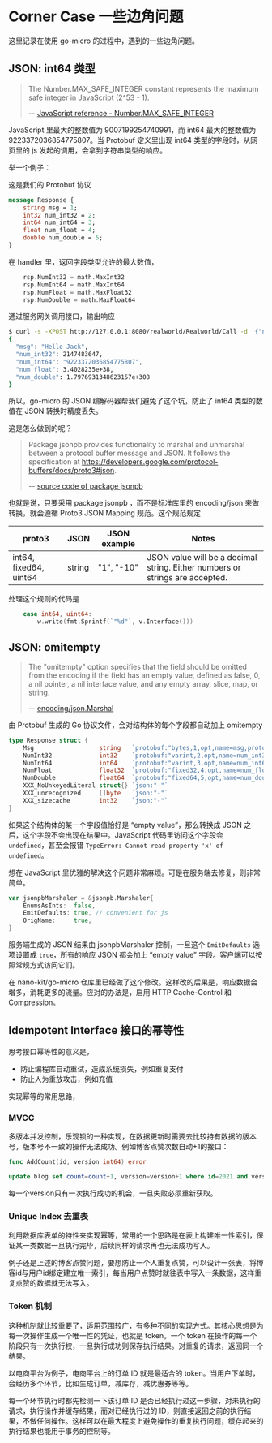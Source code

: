 Corner Case 一些边角问题
===

这里记录在使用 go-micro 的过程中，遇到的一些边角问题。



JSON: int64 类型
---

> The Number.MAX_SAFE_INTEGER constant represents the maximum safe integer in JavaScript (2^53 - 1).
>
> -- [JavaScript reference - Number.MAX_SAFE_INTEGER](https://developer.mozilla.org/en-US/docs/Web/JavaScript/Reference/Global_Objects/Number/MAX_SAFE_INTEGER)

JavaScript 里最大的整数值为 9007199254740991，而 int64 最大的整数值为 9223372036854775807。当 Protobuf 定义里出现 int64 类型的字段时，从网页里的 js 发起的调用，会拿到字符串类型的响应。

举一个例子：

这是我们的 Protobuf 协议

```protobuf
message Response {
	string msg = 1;
	int32 num_int32 = 2;
	int64 num_int64 = 3;
	float num_float = 4;
	double num_double = 5;
}
```

在 handler 里，返回字段类型允许的最大数值，

```go
	rsp.NumInt32 = math.MaxInt32
	rsp.NumInt64 = math.MaxInt64
	rsp.NumFloat = math.MaxFloat32
	rsp.NumDouble = math.MaxFloat64
```

通过服务网关调用接口，输出响应

```sh
$ curl -s -XPOST http://127.0.0.1:8080/realworld/Realworld/Call -d '{"name":"Jack","age":2}' | jq
{
  "msg": "Hello Jack",
  "num_int32": 2147483647,
  "num_int64": "9223372036854775807",
  "num_float": 3.4028235e+38,
  "num_double": 1.7976931348623157e+308
}
```

所以，go-micro 的 JSON 编解码器帮我们避免了这个坑，防止了 int64 类型的数值在 JSON 转换时精度丢失。

这是怎么做到的呢？

> Package jsonpb provides functionality to marshal and unmarshal between a protocol buffer message and JSON. It follows the specification at https://developers.google.com/protocol-buffers/docs/proto3#json.
>
> -- [source code of package jsonpb](https://github.com/golang/protobuf/blob/v1.4.3/jsonpb/encode.go#L547)

也就是说，只要采用 package jsonpb ，而不是标准库里的
encoding/json 来做转换，就会遵循 Proto3 JSON Mapping 规范。这个规范规定

|         proto3         |  JSON  | JSON example |                                    Notes                                     |
| ---------------------- | ------ | ------------ | ---------------------------------------------------------------------------- |
| int64, fixed64, uint64 | string | "1", "-10"   | JSON value will be a decimal string. Either numbers or strings are accepted. |

处理这个规则的代码是

```go
    case int64, uint64:
		w.write(fmt.Sprintf(`"%d"`, v.Interface()))
```


JSON: omitempty
---

> The "omitempty" option specifies that the field should be omitted from the encoding if the field has an empty value, defined as false, 0, a nil pointer, a nil interface value, and any empty array, slice, map, or string.
>
> -- [encoding/json.Marshal](https://golang.org/pkg/encoding/json/#Marshal)

由 Protobuf 生成的 Go 协议文件，会对结构体的每个字段都自动加上 omitempty

```go
type Response struct {
	Msg                  string   `protobuf:"bytes,1,opt,name=msg,proto3" json:"msg,omitempty"`
	NumInt32             int32    `protobuf:"varint,2,opt,name=num_int32,json=numInt32,proto3" json:"num_int32,omitempty"`
	NumInt64             int64    `protobuf:"varint,3,opt,name=num_int64,json=numInt64,proto3" json:"num_int64,omitempty"`
	NumFloat             float32  `protobuf:"fixed32,4,opt,name=num_float,json=numFloat,proto3" json:"num_float,omitempty"`
	NumDouble            float64  `protobuf:"fixed64,5,opt,name=num_double,json=numDouble,proto3" json:"num_double,omitempty"`
	XXX_NoUnkeyedLiteral struct{} `json:"-"`
	XXX_unrecognized     []byte   `json:"-"`
	XXX_sizecache        int32    `json:"-"`
}
```

如果这个结构体的某一个字段值恰好是 “empty value”，那么转换成 JSON 之后，这个字段不会出现在结果中。JavaScript 代码里访问这个字段会 `undefined`，甚至会报错 `TypeError: Cannot read property 'x' of undefined`。

想在 JavaScript 里优雅的解决这个问题非常麻烦。可是在服务端去修复，则非常简单。

```go
var jsonpbMarshaler = &jsonpb.Marshaler{
	EnumsAsInts:  false,
	EmitDefaults: true, // convenient for js
	OrigName:     true,
}
```

服务端生成的 JSON 结果由 jsonpbMarshaler 控制，一旦这个 `EmitDefaults` 选项设置成 `true`，所有的响应 JSON 都会加上 “empty value” 字段。客户端可以按照常规方式访问它们。

在 nano-kit/go-micro 仓库里已经做了这个修改。这样改的后果是，响应数据会增多，消耗更多的流量。应对的办法是，启用 HTTP Cache-Control 和 Compression。



Idempotent Interface 接口的幂等性
---

思考接口幂等性的意义是，

* 防止编程库自动重试，造成系统损失，例如重复支付
* 防止人为重放攻击，例如充值

实现幂等的常用思路，

### MVCC

多版本并发控制，乐观锁的一种实现，在数据更新时需要去比较持有数据的版本号，版本号不一致的操作无法成功。例如博客点赞次数自动+1的接口：

```go
func AddCount(id, version int64) error
```

```sql
update blog set count=count+1, version=version+1 where id=2021 and version=302
```

每一个version只有一次执行成功的机会，一旦失败必须重新获取。

### Unique Index 去重表

利用数据库表单的特性来实现幂等，常用的一个思路是在表上构建唯一性索引，保证某一类数据一旦执行完毕，后续同样的请求再也无法成功写入。

例子还是上述的博客点赞问题，要想防止一个人重复点赞，可以设计一张表，将博客id与用户id绑定建立唯一索引，每当用户点赞时就往表中写入一条数据，这样重复点赞的数据就无法写入。

### Token 机制

这种机制就比较重要了，适用范围较广，有多种不同的实现方式。其核心思想是为每一次操作生成一个唯一性的凭证，也就是 token。一个 token 在操作的每一个阶段只有一次执行权，一旦执行成功则保存执行结果。对重复的请求，返回同一个结果。

以电商平台为例子，电商平台上的订单 ID 就是最适合的 token。当用户下单时，会经历多个环节，比如生成订单，减库存，减优惠券等等。

每一个环节执行时都先检测一下该订单 ID 是否已经执行过这一步骤，对未执行的请求，执行操作并缓存结果，而对已经执行过的 ID，则直接返回之前的执行结果，不做任何操作。这样可以在最大程度上避免操作的重复执行问题，缓存起来的执行结果也能用于事务的控制等。
